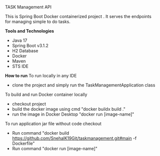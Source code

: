 TASK Management API

This is Spring Boot Docker containerized project . It serves the endpoints for managing simple to do tasks.

**Tools and Technologies**
- Java 17
- Spring Boot v3.1.2
- H2 Database
- Docker
- Maven
- STS IDE

**How to run**
To run locally in any IDE
- clone the project and simply run the TaskManagementApplication class

To build and run Docker container locally 
- checkout project
- build the docker image using cmd "docker buildx build ."
- run the image in Docker Desktop "docker run [image-name]"

To run application jar file without code checkout
- Run command "docker build https://github.com/SnehalK19Git/taskmanagement.git#main -f Dockerfile" 
- Run command "docker run [image-name]"

